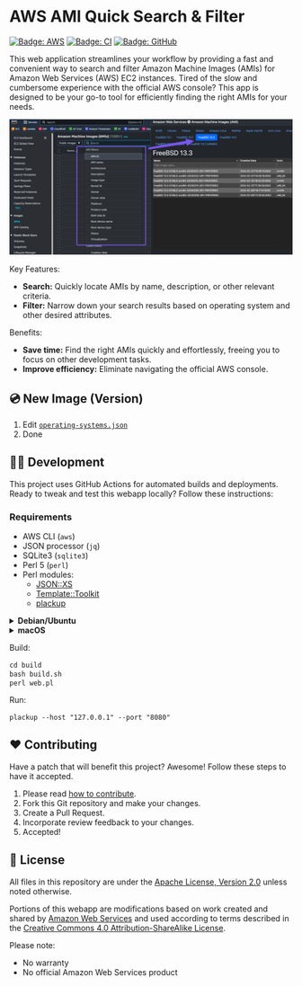 # AWS AMI Quick Search & Filter

[![Badge: AWS](https://img.shields.io/badge/AWS-%23232F3E.svg?logo=amazonaws&logoColor=white)](#readme)
[![Badge: CI](https://github.com/Cyclenerd/aws-ami/actions/workflows/build.yml/badge.svg)](https://github.com/Cyclenerd/aws-ami/actions/workflows/build.yml)
[![Badge: GitHub](https://img.shields.io/github/license/cyclenerd/aws-ami)](https://github.com/Cyclenerd/aws-ami/blob/master/LICENSE)

This web application streamlines your workflow by providing a fast and convenient way to search and filter Amazon Machine Images (AMIs) for Amazon Web Services (AWS) EC2 instances.
Tired of the slow and cumbersome experience with the official AWS console?
This app is designed to be your go-to tool for efficiently finding the right AMIs for your needs.

[![Screenshot](./img/screenshot.png)](https://ami.nkn-it.de/)

Key Features:

* **Search:** Quickly locate AMIs by name, description, or other relevant criteria.
* **Filter:** Narrow down your search results based on operating system and other desired attributes.

Benefits:

* **Save time:** Find the right AMIs quickly and effortlessly, freeing you to focus on other development tasks.
* **Improve efficiency:** Eliminate navigating the official AWS console.

## 💿 New Image (Version)

1. Edit [`operating-systems.json`](./build/operating-systems.json)
1. Done

## 🧑‍💻 Development

This project uses GitHub Actions for automated builds and deployments.
Ready to tweak and test this webapp locally?
Follow these instructions:

### Requirements

* AWS CLI (`aws`)
* JSON processor (`jq`)
* SQLite3 (`sqlite3`)
* Perl 5 (`perl`)
* Perl modules:
	* [JSON::XS](https://metacpan.org/pod/JSON::XS)
	* [Template::Toolkit](https://metacpan.org/pod/Template::Toolkit)
	* [plackup](https://metacpan.org/dist/Plack/view/script/plackup)

<details>
<summary><b>Debian/Ubuntu</b></summary>

Packages:

```shell
sudo apt update
sudo apt install \
	awscli \
	jq \
	libjson-xs-perl \
	libplack-perl \
	libtemplate-perl \
	sqlite3
```
</details>

<details>
<summary><b>macOS</b></summary>

Homebrew packages:

```bash
brew install \
	awscli \
	cpanminus \
	jq \
	perl \
	pkg-config \
	sqlite3
```

Perl modules:

```shell
cpanm --installdeps .
```
</details>

Build:

```shell
cd build
bash build.sh
perl web.pl
```

Run:

```shell
plackup --host "127.0.0.1" --port "8080"
```

## ❤️ Contributing

Have a patch that will benefit this project?
Awesome! Follow these steps to have it accepted.

1. Please read [how to contribute](CONTRIBUTING.md).
1. Fork this Git repository and make your changes.
1. Create a Pull Request.
1. Incorporate review feedback to your changes.
1. Accepted!

## 📜 License

All files in this repository are under the [Apache License, Version 2.0](./LICENSE) unless noted otherwise.

Portions of this webapp are modifications based on work created and shared by [Amazon Web Services](https://aws.amazon.com/terms/) and used according to terms described in the [Creative Commons 4.0 Attribution-ShareAlike License](https://creativecommons.org/licenses/by-sa/4.0/).

Please note:

* No warranty
* No official Amazon Web Services product